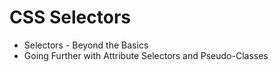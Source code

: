 # CSS Selectors
- Selectors - Beyond the Basics
- Going Further with Attribute Selectors and Pseudo-Classes

